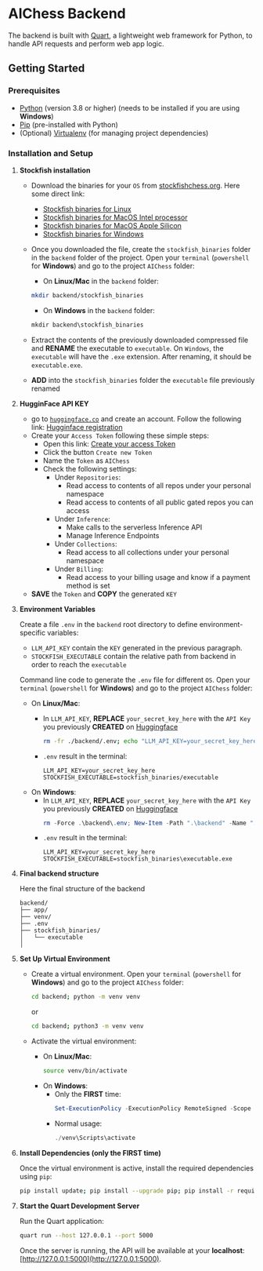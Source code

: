 # AIChess Backend

The backend is built with [Quart](https://quart.palletsprojects.com/en/latest/), a lightweight web framework for Python, to handle API requests and perform web app logic.

## Getting Started

### Prerequisites

- [Python](https://www.python.org/) (version 3.8 or higher) (needs to be installed if you are using **Windows**)
- [Pip](https://pip.pypa.io/en/stable/) (pre-installed with Python)
- (Optional) [Virtualenv](https://virtualenv.pypa.io/en/latest/) (for managing project dependencies)

### Installation and Setup

1. **Stockfish installation**

   - Download the binaries for your `OS` from [stockfishchess.org](https://stockfishchess.org).
     Here some direct link:

     - [Stockfish binaries for Linux](https://github.com/official-stockfish/Stockfish/releases/latest/download/stockfish-ubuntu-x86-64-avx2.tar)
     - [Stockfish binaries for MacOS Intel processor](https://github.com/official-stockfish/Stockfish/releases/latest/download/stockfish-macos-x86-64-avx2.tar)
     - [Stockfish binaries for MacOS Apple Silicon](https://github.com/official-stockfish/Stockfish/releases/latest/download/stockfish-macos-m1-apple-silicon.tar)
     - [Stockfish binaries for Windows](https://github.com/official-stockfish/Stockfish/releases/latest/download/stockfish-windows-x86-64-avx2.zip)
   - Once you downloaded the file, create the `stockfish_binaries` folder in the `backend` folder of the project.
    Open your `terminal` (`powershell` for **Windows**) and go to the project `AIChess` folder:

     - On **Linux/Mac** in the `backend` folder:

     ```bash
     mkdir backend/stockfish_binaries
     ```
     - On **Windows** in the `backend` folder:

     ```powershell
     mkdir backend\stockfish_binaries
     ```
   - Extract the contents of the previously downloaded compressed file and __RENAME__ the executable to `executable`.
     On `Windows`, the `executable` will have the `.exe` extension. After renaming, it should be `executable.exe`.
   - __ADD__ into the `stockfish_binaries` folder the `executable` file previously renamed
1. **HugginFace API KEY**

   - go to [`huggingface.co`](https://huggingface.co/) and create an account. Follow the following link: [Hugginface registration](https://huggingface.co/join)
   - Create your `Access Token` following these simple steps:
     - Open this link: [Create your access Token](https://huggingface.co/settings/tokens)
     - Click the button `Create new Token`
     - Name the `Token` as `AIChess`
     - Check the following settings:
       - Under `Repositories`:
         - Read access to contents of all repos under your personal namespace
         - Read access to contents of all public gated repos you can access
       - Under `Inference`:
         - Make calls to the serverless Inference API
         - Manage Inference Endpoints
       - Under `Collections`:
         - Read access to all collections under your personal namespace
       - Under `Billing`:
         - Read access to your billing usage and know if a payment method is set
   - __SAVE__ the `Token` and __COPY__ the generated `KEY`
2. **Environment Variables**

   Create a file `.env` in the `backend` root directory to define environment-specific variables:

   - `LLM_API_KEY` contain the `KEY` generated in the previous paragraph.
   - `STOCKFISH_EXECUTABLE` contain the relative path from
     backend in order to reach the `executable`

   Command line code to generate the `.env` file for different `OS`. Open your `terminal` (`powershell` for **Windows**) and go to the project `AIChess` folder:

   - On **Linux/Mac**:
     - In `LLM_API_KEY`, __REPLACE__ `your_secret_key_here` with the `API Key` you previously __CREATED__ on [Huggingface](https://huggingface.co/)

       ```bash
       rm -fr ./backend/.env; echo "LLM_API_KEY=your_secret_key_here" >> ./backend/.env; echo "STOCKFISH_EXECUTABLE=stockfish_binaries/executable" >> ./backend/.env; cat ./backend/.env
       ```
     - `.env` result in the terminal:

       ```plain
       LLM_API_KEY=your_secret_key_here
       STOCKFISH_EXECUTABLE=stockfish_binaries/executable
       ```
   - On **Windows**:
     - In `LLM_API_KEY`, __REPLACE__ `your_secret_key_here` with the `API Key` you previously __CREATED__ on [Huggingface](https://huggingface.co/)
       ```powershell
       rm -Force .\backend\.env; New-Item -Path ".\backend" -Name ".env" -ItemType "file"; "LLM_API_KEY=your_secret_key_here" | Out-File -FilePath .\backend\.env; "STOCKFISH_EXECUTABLE=stockfish_binaries\executable.exe" | Out-File -FilePath .\backend\.env -Append; cat .\backend\.env
       ```
     - `.env` result in the terminal:
       ```plain
       LLM_API_KEY=your_secret_key_here
       STOCKFISH_EXECUTABLE=stockfish_binaries\executable.exe
       ```
3. **Final backend structure**

   Here the final structure of the backend

   ```plain
   backend/
   ├── app/
   ├── venv/
   ├── .env
   ├── stockfish_binaries/
   │   └── executable
   │ 
   ```
4. **Set Up Virtual Environment**

   - Create a virtual environment.
      Open your `terminal` (`powershell` for **Windows**) and go to the project `AIChess` folder:

     ```bash
     cd backend; python -m venv venv
     ```
     or

     ```bash
     cd backend; python3 -m venv venv
     ```
   - Activate the virtual environment:

     - On **Linux/Mac**:
       ```bash
       source venv/bin/activate
       ```
     - On **Windows**:
       - Only the __FIRST__ time:
         ```powershell
         Set-ExecutionPolicy -ExecutionPolicy RemoteSigned -Scope CurrentUser; ./venv\Scripts\activate
         ```
       - Normal usage:
         ```powershell
         ./venv\Scripts\activate
         ```
1. **Install Dependencies (only the FIRST time)**

   Once the virtual environment is active, install the required dependencies using `pip`:

   ```bash
   pip install update; pip install --upgrade pip; pip install -r requirements.txt
   ```
2. **Start the Quart Development Server**

   Run the Quart application:

   ```bash
   quart run --host 127.0.0.1 --port 5000
   ```
   Once the server is running, the API will be available at your __localhost__:
       [http://127.0.0.1:5000](http://127.0.0.1:5000).
